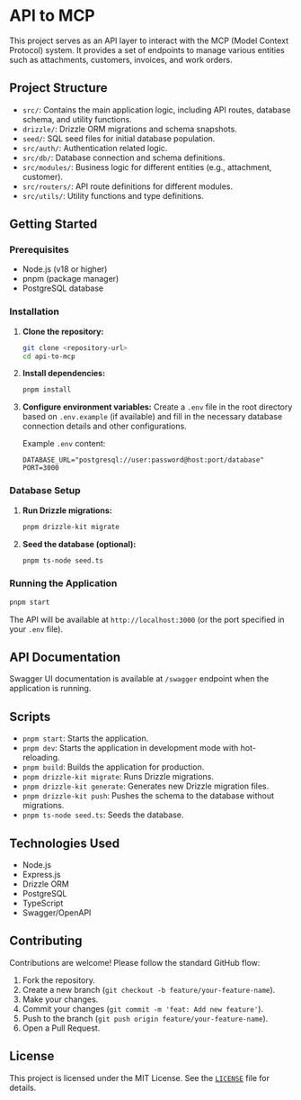 # API to MCP

This project serves as an API layer to interact with the MCP (Model Context Protocol) system. It provides a set of endpoints to manage various entities such as attachments, customers, invoices, and work orders.

## Project Structure

- `src/`: Contains the main application logic, including API routes, database schema, and utility functions.
- `drizzle/`: Drizzle ORM migrations and schema snapshots.
- `seed/`: SQL seed files for initial database population.
- `src/auth/`: Authentication related logic.
- `src/db/`: Database connection and schema definitions.
- `src/modules/`: Business logic for different entities (e.g., attachment, customer).
- `src/routers/`: API route definitions for different modules.
- `src/utils/`: Utility functions and type definitions.

## Getting Started

### Prerequisites

- Node.js (v18 or higher)
- pnpm (package manager)
- PostgreSQL database

### Installation

1.  **Clone the repository:**

    ```bash
    git clone <repository-url>
    cd api-to-mcp
    ```

2.  **Install dependencies:**

    ```bash
    pnpm install
    ```

3.  **Configure environment variables:**
    Create a `.env` file in the root directory based on `.env.example` (if available) and fill in the necessary database connection details and other configurations.

    Example `.env` content:

    ```
    DATABASE_URL="postgresql://user:password@host:port/database"
    PORT=3000
    ```

### Database Setup

1.  **Run Drizzle migrations:**

    ```bash
    pnpm drizzle-kit migrate
    ```

2.  **Seed the database (optional):**
    ```bash
    pnpm ts-node seed.ts
    ```

### Running the Application

```bash
pnpm start
```

The API will be available at `http://localhost:3000` (or the port specified in your `.env` file).

## API Documentation

Swagger UI documentation is available at `/swagger` endpoint when the application is running.

## Scripts

- `pnpm start`: Starts the application.
- `pnpm dev`: Starts the application in development mode with hot-reloading.
- `pnpm build`: Builds the application for production.
- `pnpm drizzle-kit migrate`: Runs Drizzle migrations.
- `pnpm drizzle-kit generate`: Generates new Drizzle migration files.
- `pnpm drizzle-kit push`: Pushes the schema to the database without migrations.
- `pnpm ts-node seed.ts`: Seeds the database.

## Technologies Used

- Node.js
- Express.js
- Drizzle ORM
- PostgreSQL
- TypeScript
- Swagger/OpenAPI

## Contributing

Contributions are welcome! Please follow the standard GitHub flow:

1.  Fork the repository.
2.  Create a new branch (`git checkout -b feature/your-feature-name`).
3.  Make your changes.
4.  Commit your changes (`git commit -m 'feat: Add new feature'`).
5.  Push to the branch (`git push origin feature/your-feature-name`).
6.  Open a Pull Request.

## License

This project is licensed under the MIT License. See the [`LICENSE`](LICENSE) file for details.

